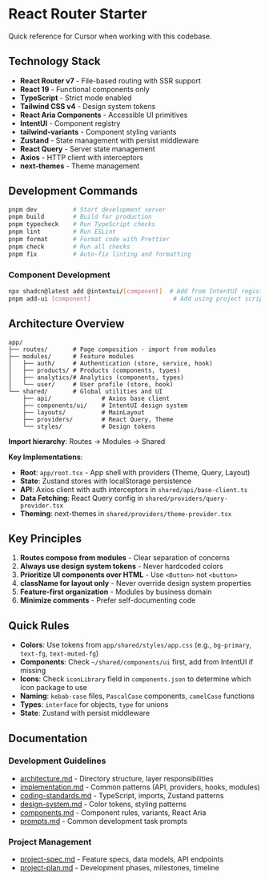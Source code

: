 # React Router Starter

Quick reference for Cursor when working with this codebase.

## Technology Stack

- **React Router v7** - File-based routing with SSR support
- **React 19** - Functional components only
- **TypeScript** - Strict mode enabled
- **Tailwind CSS v4** - Design system tokens
- **React Aria Components** - Accessible UI primitives
- **IntentUI** - Component registry
- **tailwind-variants** - Component styling variants
- **Zustand** - State management with persist middleware
- **React Query** - Server state management
- **Axios** - HTTP client with interceptors
- **next-themes** - Theme management

## Development Commands

```bash
pnpm dev          # Start development server
pnpm build        # Build for production
pnpm typecheck    # Run TypeScript checks
pnpm lint         # Run ESLint
pnpm format       # Format code with Prettier
pnpm check        # Run all checks
pnpm fix          # Auto-fix linting and formatting
```

### Component Development
```bash
npx shadcn@latest add @intentui/[component]  # Add from IntentUI registry
pnpm add-ui [component]                       # Add using project script
```

## Architecture Overview

```
app/
├── routes/       # Page composition - import from modules
├── modules/      # Feature modules
│   ├── auth/     # Authentication (store, service, hook)
│   ├── products/ # Products (components, types)
│   ├── analytics/# Analytics (components, types)
│   └── user/     # User profile (store, hook)
└── shared/       # Global utilities and UI
    ├── api/              # Axios base client
    ├── components/ui/    # IntentUI design system
    ├── layouts/          # MainLayout
    ├── providers/        # React Query, Theme
    └── styles/           # Design tokens
```

**Import hierarchy**: Routes → Modules → Shared

**Key Implementations**:
- **Root**: `app/root.tsx` - App shell with providers (Theme, Query, Layout)
- **State**: Zustand stores with localStorage persistence
- **API**: Axios client with auth interceptors in `shared/api/base-client.ts`
- **Data Fetching**: React Query config in `shared/providers/query-provider.tsx`
- **Theming**: next-themes in `shared/providers/theme-provider.tsx`

## Key Principles

1. **Routes compose from modules** - Clear separation of concerns
2. **Always use design system tokens** - Never hardcoded colors
3. **Prioritize UI components over HTML** - Use `<Button>` not `<button>`
4. **className for layout only** - Never override design system properties
5. **Feature-first organization** - Modules by business domain
6. **Minimize comments** - Prefer self-documenting code

## Quick Rules

- **Colors**: Use tokens from `app/shared/styles/app.css` (e.g., `bg-primary`, `text-fg`, `text-muted-fg`)
- **Components**: Check `~/shared/components/ui` first, add from IntentUI if missing
- **Icons**: Check `iconLibrary` field in `components.json` to determine which icon package to use
- **Naming**: `kebab-case` files, `PascalCase` components, `camelCase` functions
- **Types**: `interface` for objects, `type` for unions
- **State**: Zustand with persist middleware

## Documentation

### Development Guidelines
- [architecture.md](architecture.md) - Directory structure, layer responsibilities
- [implementation.md](implementation.md) - Common patterns (API, providers, hooks, modules)
- [coding-standards.md](coding-standards.md) - TypeScript, imports, Zustand patterns
- [design-system.md](design-system.md) - Color tokens, styling patterns
- [components.md](components.md) - Component rules, variants, React Aria
- [prompts.md](prompts.md) - Common development task prompts

### Project Management
- [project-spec.md](project-spec.md) - Feature specs, data models, API endpoints
- [project-plan.md](project-plan.md) - Development phases, milestones, timeline
